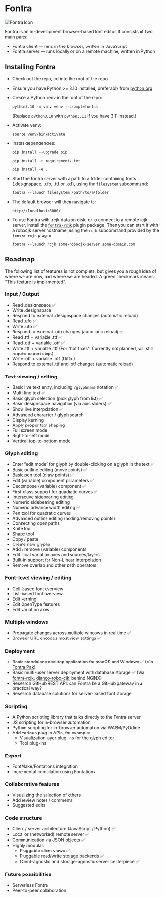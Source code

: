 # Fontra

![Fontra Icon](https://github.com/BlackFoundryCom/fontra/blob/main/fontra-icon.svg?raw=true)

Fontra is an in-development browser-based font editor. It consists of two main parts:

- Fontra client — runs in the browser, written in JavaScript
- Fontra server — runs locally or on a remote machine, written in Python

## Installing Fontra

- Check out the repo, cd into the root of the repo

- Ensure you have Python >= 3.10 installed, preferably from [python.org](https://www.python.org/downloads/)

- Create a Python venv in the root of the repo:

    `python3.10 -m venv venv --prompt=fontra`

    (Replace `python3.10` with `python3.11` if you have 3.11 instead.)

- Activate venv:

    `source venv/bin/activate`

- Install dependencies:

    `pip install --upgrade pip`

    `pip install -r requirements.txt`

    `pip install -e .`

- Start the fontra server with a path to a folder containing fonts (.designspace, .ufo, .ttf or .otf), using the `filesystem` subcommand:

    `fontra --launch filesystem /path/to/a/folder`

- The default browser will then navigate to:

    `http://localhost:8000/`

- To use Fontra with .rcjk data on disk, or to connect to a remote rcjk server, install the [`fontra-rcjk`](https://github.com/BlackFoundryCom/fontra-rcjk) plugin package. Then you can start it with a robocjk server hostname, using the `rcjk` subcommand provided by the `fontra-rcjk` plugin:

    `fontra --launch rcjk some-robocjk-server.some-domain.com`

## Roadmap

The following list of features is not complete, but gives you a rough idea of where we are now, and where we are headed. A green checkmark means: “This feature is implemented”.

### Input / Output

- Read .designspace ✅
- Write .designspace
- Respond to external .designspace changes (automatic reload)
- Read .ufo ✅
- Write .ufo ✅
- Respond to external .ufo changes (automatic reload) ✅
- Read .ttf + variable .ttf ✅
- Read .otf + variable .otf ✅
- Write .ttf + variable .ttf (For "hot fixes". Currently not planned, will still require export step.)
- Write .otf + variable .otf (Ditto.)
- Respond to external .ttf and .otf changes (automatic reload)

### Text viewing / editing

- Basic live text entry, including `/glyphname` notation ✅
- Multi-line text ✅
- Basic glyph selection (pick glyph from list) ✅
- Basic designspace navigation (via axis sliders) ✅
- Show live interpolation ✅
- Advanced character / glyph search
- Display kerning
- Apply proper text shaping
- Full screen mode
- Right-to-left mode
- Vertical top-to-bottom mode

### Glyph editing

- Enter “edit mode” for glyph by double-clicking on a glyph in the text ✅
- Basic outline editing (move points) ✅
- Basic pen tool (draw points) ✅
- Edit (variable) component parameters ✅
- Decompose (variable) component ✅
- First-class support for quadratic curves ✅
- Interactive sidebearing editing
- Numeric sidebearing editing
- Numeric advance width editing ✅
- Pen tool for quadratic curves
- Advanced outline editing (adding/removing points)
- Connecting open paths
- Knife tool
- Shape tool
- Copy / paste
- Create new glyphs
- Add / remove (variable) components
- Edit local variation axes and sources/layers
- Built-in support for Non-Linear Interpolation
- Remove overlap and other path operators

### Font-level viewing / editing

- Cell-based font overview
- List-based font overview
- Edit kerning
- Edit OpenType features
- Edit variation axes

### Multiple windows

- Propagate changes across multiple windows in real time ✅
- Browser URL encodes most view settings ✅

### Deployment

- Basic standalone desktop application for macOS and Windows ✅ (Via [Fontra Pak](https://github.com/BlackFoundryCom/fontra-pak))
- Basic multi-user server deployment with database storage ✅ (Via [fontra-rcjk](https://github.com/BlackFoundryCom/fontra-rcjk/), [django-robo-cjk](https://github.com/BlackFoundryCom/django-robo-cjk), behind NGINX)
- Research GitHub REST API: can Fontra be a GitHub gateway in a practical way?
- Research database solutions for server-based font storage

### Scripting

- A Python scripting library that talks directly to the Fontra server
- JS scripting for in-browser automation
- Python scripting for in-browser automation via WASM/PyOdide
- Add various plug-in APIs, for example:
  - Visualization layer plug-ins for the glyph editor
  - Tool plug-ins

### Export

- FontMake/Fontations integration
- Incremental compilation using Fontations

### Collaborative features

- Visualizing the selection of others
- Add review notes / comments
- Suggested edits

### Code structure

- Client / server architecture (JavaScript / Python) ✅
- Local or (networked) remote server ✅
- Communication via JSON objects ✅
- Highly modular:
  - Pluggable client views ✅
  - Pluggable read/write storage backends ✅
  - Client-agnostic and storage-agnostic server centerpiece ✅

### Future possibilities

- Serverless Fontra
- Peer-to-peer collaboration
